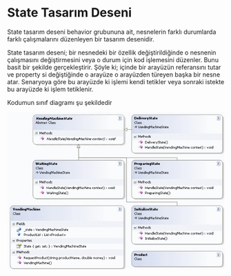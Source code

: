 # State Tasarım Deseni
State tasarım deseni behavior grubununa ait, nesnelerin farklı durumlarda farklı çalışmalarını düzenleyen bir tasarım desenidir.

State tasarım deseni; bir nesnedeki bir özellik değiştirildiğinde o nesnenin çalışmasını değiştirmesini veya o durum için kod işlemesini düzenler. Bunu basit bir şekilde gerçekleştirir. Şöyle ki; içinde bir arayüzün referansını tutar ve property si değiştiğinde o arayüze o arayüzden türeyen başka bir nesne atar. Senaryoya göre bu arayüzde ki işlemi kendi tetikler veya sonraki istekte bu arayüzde ki işlem tetiklenir.

Kodumun sınıf diagramı şu şekildedir

![Class Diagram](https://github.com/glahkerez/Yaz-l-mmimarisivetasar-m-/blob/master/State_class.jpg)
